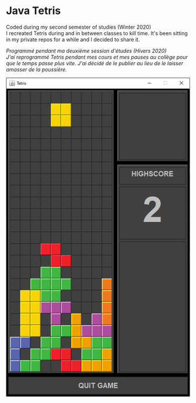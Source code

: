 # Java Tetris
Coded during my second semester of studies (Winter 2020)<br/>
I recreated Tetris during and in between classes to kill time. It's been sitting in my private repos for a while and I decided to share it.

*Programmé pendant ma deuxième session d'études (Hivers 2020) <br/>
J'ai reprogrammé Tetris pendant mes cours et mes pauses  au collège  pour que le temps passe plus vite. J'ai décidé de le publier au lieu de le laisser amasser de la poussière.*

![Screenshot](demo.png)
